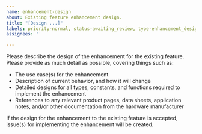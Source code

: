 ```yaml
---
name: enhancement-design
about: Existing feature enhancement design.
title: "[Design ...]"
labels: priority-normal, status-awaiting_review, type-enhancement_design
assignees: ''

---
```


Please describe the design of the enhancement for the existing feature.
Please provide as much detail as possible, covering things such as:
- The use case(s) for the enhancement
- Description of current behavior, and how it will change
- Detailed designs for all types, constants, and functions required to implement the
  enhancement
- References to any relevant product pages, data sheets, application notes, and/or other
  documentation from the hardware manufacturer

If the design for the enhancement to the existing feature is accepted, issue(s) for
implementing the enhancement will be created.
